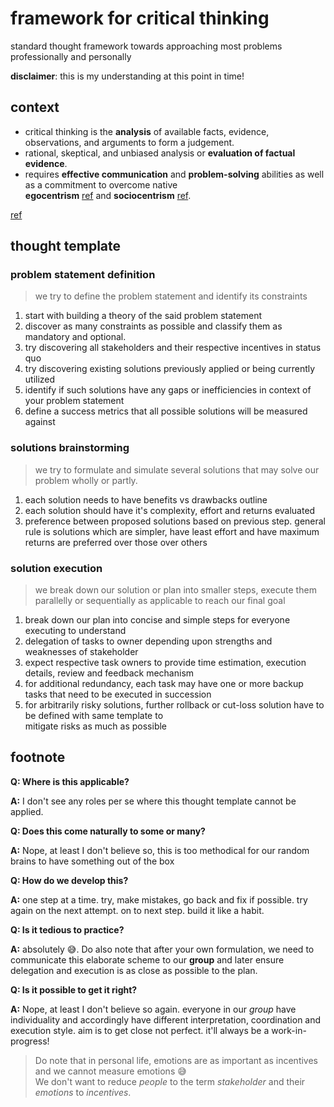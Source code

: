 # framework for critical thinking

standard thought framework towards approaching most problems professionally and personally

**disclaimer**: this is my understanding at this point in time!

## context
- critical thinking is the **analysis** of available facts, evidence, observations, and arguments to form a judgement.
- rational, skeptical, and unbiased analysis or **evaluation of factual evidence**.
- requires **effective communication** and **problem-solving** abilities as well as a commitment to overcome native   
  **egocentrism** [ref](https://en.wikipedia.org/wiki/Egocentrism) and **sociocentrism** [ref](https://en.wikipedia.org/wiki/Ethnocentrism).

[ref](https://en.wikipedia.org/wiki/Critical_thinking)

## thought template

### problem statement definition
> we try to define the problem statement and identify its constraints

1. start with building a theory of the said problem statement
2. discover as many constraints as possible and classify them as mandatory and optional.
3. try discovering all stakeholders and their respective incentives in status quo
4. try discovering existing solutions previously applied or being currently utilized
5. identify if such solutions have any gaps or inefficiencies in context of your problem statement
6. define a success metrics that all possible solutions will be measured against

### solutions brainstorming
> we try to formulate and simulate several solutions that may solve our problem wholly or partly.

1. each solution needs to have benefits vs drawbacks outline
2. each solution should have it's complexity, effort and returns evaluated
3. preference between proposed solutions based on previous step. general rule is solutions which are simpler, have least effort and have maximum returns are preferred over those over others

### solution execution
> we break down our solution or plan into smaller steps, execute them parallelly or sequentially as applicable to reach our final goal

1. break down our plan into concise and simple steps for everyone executing to understand
2. delegation of tasks to owner depending upon strengths and weaknesses of stakeholder
3. expect respective task owners to provide time estimation, execution details, review and feedback mechanism
4. for additional redundancy, each task may have one or more backup tasks that need to be executed in succession
5. for arbitrarily risky solutions, further rollback or cut-loss solution have to be defined with same template to   
   mitigate risks as much as possible

## footnote
**Q: Where is this applicable?**

**A:** I don't see any roles per se where this thought template cannot be applied.

**Q: Does this come naturally to some or many?**

**A:** Nope, at least I don't believe so, this is too methodical for our random brains to have something out of the box

**Q: How do we develop this?**

**A:** one step at a time. try, make mistakes, go back and fix if possible. try again on the next attempt. on to next step. build it like a habit.

**Q: Is it tedious to practice?**

**A:** absolutely 😅. Do also note that after your own formulation, we need to communicate this elaborate scheme to our **group** and later ensure delegation and execution is as close as possible to the plan.

**Q: Is it possible to get it right?**

**A:** Nope, at least I don't believe so again. everyone in our *group* have individuality and accordingly have different interpretation, coordination and execution style. aim is to get close not perfect. it'll always be a work-in-progress!

> Do note that in personal life, emotions are as important as incentives and we cannot measure emotions 😅  
We don't want to reduce *people* to the term *stakeholder* and their *emotions* to *incentives*.